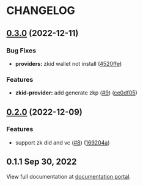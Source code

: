 # CHANGELOG

## [0.3.0](https://github.com/zCloak-Network/zkid-login/compare/v0.2.0...v0.3.0) (2022-12-11)


### Bug Fixes

* **providers:** zkid wallet not install ([4520ffe](https://github.com/zCloak-Network/zkid-login/commit/4520ffe28543a9f5ed124527fca0bc902ac26984))


### Features

* **zkid-provider:** add generate zkp ([#9](https://github.com/zCloak-Network/zkid-login/issues/9)) ([ce0df05](https://github.com/zCloak-Network/zkid-login/commit/ce0df05102ed951e6b37090fc04642c38703b568))


## [0.2.0](https://github.com/zCloak-Network/zkid-login/compare/v0.1.1...v0.2.0) (2022-12-09)


### Features

* support zk did and vc ([#8](https://github.com/zCloak-Network/zkid-login/issues/8)) ([169204a](https://github.com/zCloak-Network/zkid-login/commit/169204aa7a503d33cb8fd82968d37ecff0ef8f38))


## 0.1.1 Sep 30, 2022

View full documentation at [documentation portal](https://docs.zkid.app/).
